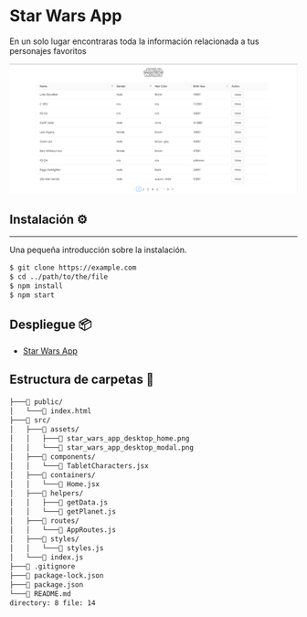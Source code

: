 # Star Wars App
En un solo lugar encontraras toda la información relacionada a tus personajes favoritos

![star_wars_app_desktop_home](./src/assets/star_wars_app_desktop_home.png)

## Instalación ⚙️
***
Una pequeña introducción sobre la instalación.
```
$ git clone https://example.com
$ cd ../path/to/the/file
$ npm install
$ npm start
```

## Despliegue 📦
- [Star Wars App](https://mascotas-geek.netlify.app/)

## Estructura de carpetas 📂
```
├───📁 public/
│   └───📄 index.html
├───📁 src/
│   ├───📁 assets/
│   │   ├───📄 star_wars_app_desktop_home.png
│   │   └───📄 star_wars_app_desktop_modal.png
│   ├───📁 components/
│   │   └───📄 TabletCharacters.jsx
│   ├───📁 containers/
│   │   └───📄 Home.jsx
│   ├───📁 helpers/
│   │   ├───📄 getData.js
│   │   └───📄 getPlanet.js
│   ├───📁 routes/
│   │   └───📄 AppRoutes.js
│   ├───📁 styles/
│   │   └───📄 styles.js
│   └───📄 index.js
├───📄 .gitignore
├───📄 package-lock.json
├───📄 package.json
└───📄 README.md
directory: 8 file: 14
```
